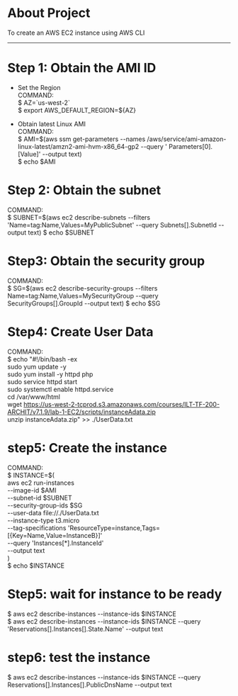 # About Project

To create an AWS EC2 instance using AWS CLI

---

# Step 1: Obtain the AMI ID

- Set the Region\
  COMMAND: \
  $ AZ=\`us-west-2`\
  $ export AWS_DEFAULT_REGION=${AZ}

- Obtain latest Linux AMI \
  COMMAND: \
  $ AMI=$(aws ssm get-parameters --names /aws/service/ami-amazon-linux-latest/amzn2-ami-hvm-x86_64-gp2 --query '
  Parameters[0].[Value]' --output text)\
  $ echo $AMI

# Step 2: Obtain the subnet

COMMAND: \
$ SUBNET=$(aws ec2 describe-subnets --filters 'Name=tag:Name,Values=MyPublicSubnet' --query Subnets[].SubnetId --output
text)
$ echo $SUBNET

# Step3: Obtain the security group

COMMAND: \
$ SG=$(aws ec2 describe-security-groups --filters Name=tag:Name,Values=MySecurityGroup --query SecurityGroups[].GroupId
--output text)
$ echo $SG

# Step4: Create User Data

COMMAND: \
$ echo "#!/bin/bash -ex \
sudo yum update -y \
sudo yum install -y httpd php \
sudo service httpd start \
sudo systemctl enable httpd.service \
cd /var/www/html \
wget https://us-west-2-tcprod.s3.amazonaws.com/courses/ILT-TF-200-ARCHIT/v7.1.9/lab-1-EC2/scripts/instanceAdata.zip \
unzip instanceAdata.zip" >> ./UserData.txt

# step5: Create the instance

COMMAND: \
$ INSTANCE=$(\
aws ec2 run-instances \
--image-id $AMI \
--subnet-id $SUBNET \
--security-group-ids $SG \
--user-data file://./UserData.txt \
--instance-type t3.micro \
--tag-specifications 'ResourceType=instance,Tags=[{Key=Name,Value=InstanceB}]' \
--query 'Instances[*].InstanceId' \
--output text \
)\
$ echo $INSTANCE

# Step5: wait for instance to be ready

$ aws ec2 describe-instances --instance-ids $INSTANCE\
$ aws ec2 describe-instances --instance-ids $INSTANCE --query 'Reservations[].Instances[].State.Name' --output text

# step6: test the instance

$ aws ec2 describe-instances --instance-ids $INSTANCE --query Reservations[].Instances[].PublicDnsName --output text
